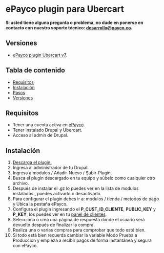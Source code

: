 # ePayco plugin para Ubercart

**Si usted tiene alguna pregunta o problema, no dude en ponerse en contacto con nuestro soporte técnico: desarrollo@payco.co.**

## Versiones
* [ePayco plugin Ubercart v7](https://github.com/epayco/epayco-drupal-ubercart/releases/tag/7).

## Tabla de contenido

* [Requisitos](#requisitos)
* [Instalación](#instalación)
* [Pasos](#pasos)
* [Versiones](#versiones)

## Requisitos

* Tener una cuenta activa en [ePayco](https://epayco.com/).
* Tener instalado Drupal y Ubercart.
* Acceso al admin de Drupal.

## Instalación

1. [Descarga el plugin.](https://github.com/epayco/epayco-drupal-ubercart#versiones)
2. Ingresa al administrador de tu Drupal.
3. Ingresa a modulos / Añadir-Nuevo / Subir-Plugin. 
4. Busca el plugin descargado en tu equipo y súbelo como cualquier otro archivo.
5. Después de instalar el .gz lo puedes ver en la lista de modulos instalados , puedes activarlo o desactivarlo.
6. Para configurar el plugin debes ir a: modulos / tienda / metodos de pago y Ubica la pestaña ePayco.
7. Configura el plugin ingresando el **P_CUST_ID_CLIENTE**, **PUBLIC_KEY** y **P_KEY**, los puedes ver en tu [panel de clientes](https://dashboard.epayco.co/login).
8. Selecciona o crea una página de respuesta donde el usuario será devuelto después de finalizar la compra.
9. Realiza una o varias compras para comprobar que todo esté bien.
10. Si todo está bien recuerda cambiar la variable Modo Prueba a Produccion y empieza a recibir pagos de forma instantánea y segura con ePayco.
